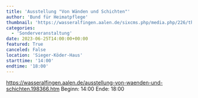```yaml
---
title: 'Ausstellung "Von Wänden und Schichten"'
author: 'Bund für Heimatpflege'
thumbnail: 'https://wasseralfingen.aalen.de/sixcms.php/media.php/226/thumbnails/Von%20W%C3%A4nden%20und%20Schichten.jpg.609318.jpg'
categories:
  - 'Sonderveranstaltung'
date: 2023-06-25T14:00:00+00:00
featured: True
canceled: False
location: 'Sieger-Köder-Haus'
starttime: '14:00'
endtime: '18:00'
---
```

https://wasseralfingen.aalen.de/ausstellung-von-waenden-und-schichten.198366.htm
Beginn: 14:00
 Ende: 18:00